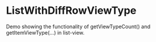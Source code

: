 ListWithDiffRowViewType
=======================

 Demo showing the functionality of getViewTypeCount() and getItemViewType(…)  in list-view.
